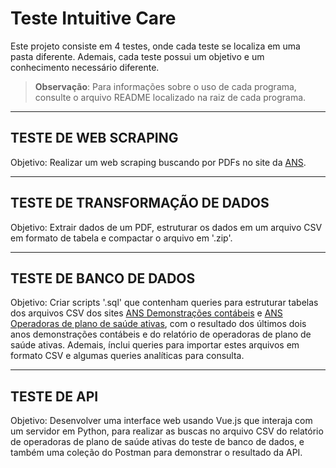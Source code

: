 # Teste Intuitive Care

Este projeto consiste em 4 testes, onde cada teste se localiza em uma pasta diferente. Ademais, cada teste possui um objetivo e um conhecimento necessário diferente.

> **Observação**: Para informações sobre o uso de cada programa, consulte o arquivo README localizado na raiz de cada programa.

---

## TESTE DE WEB SCRAPING

Objetivo: Realizar um web scraping buscando por PDFs no site da [ANS](https://www.gov.br/ans/pt-br/acesso-a-informacao/participacao-da-sociedade/atualizacao-do-rol-de-procedimentos).

---

## TESTE DE TRANSFORMAÇÃO DE DADOS

Objetivo: Extrair dados de um PDF, estruturar os dados em um arquivo CSV em formato de tabela e compactar o arquivo em '.zip'.

---

## TESTE DE BANCO DE DADOS

Objetivo: Criar scripts '.sql' que contenham queries para estruturar tabelas dos arquivos CSV dos sites [ANS Demonstrações contábeis](https://dadosabertos.ans.gov.br/FTP/PDA/demonstracoes_contabeis/) e [ANS Operadoras de plano de saúde ativas](https://dadosabertos.ans.gov.br/FTP/PDA/operadoras_de_plano_de_saude_ativas/), 
com o resultado dos últimos dois anos demonstrações contábeis e do relatório de operadoras de plano de saúde ativas. Ademais, ínclui queries para importar estes arquivos em formato CSV e algumas queries analíticas para consulta.

---

## TESTE DE API

Objetivo: Desenvolver uma interface web usando Vue.js que interaja com um servidor em Python, para realizar as buscas no arquivo CSV do relatório de operadoras de plano de saúde ativas do teste de banco de dados, e também uma coleção do Postman para demonstrar o resultado da API.
